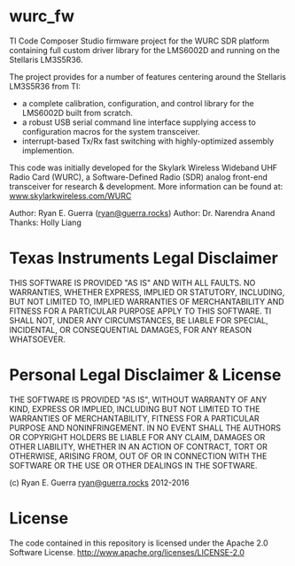 # wurc_fw

TI Code Composer Studio firmware project for the WURC SDR platform containing full custom driver library for the LMS6002D and running on the Stellaris LM3S5R36.

The project provides for a number of features centering around the Stellaris LM3S5R36 from TI:
* a complete calibration, configuration, and control library for the LMS6002D built from scratch.
* a robust USB serial command line interface supplying access to configuration macros for the system transceiver.
* interrupt-based Tx/Rx fast switching with highly-optimized assembly implemention.

This code was initially developed for the Skylark Wireless Wideband UHF Radio Card (WURC), a Software-Defined Radio (SDR) analog front-end transceiver for research & development. More information can be found at: www.skylarkwireless.com/WURC

Author: Ryan E. Guerra (ryan@guerra.rocks)
Author: Dr. Narendra Anand
Thanks: Holly Liang

# Texas Instruments Legal Disclaimer
THIS SOFTWARE IS PROVIDED "AS IS" AND WITH ALL FAULTS.
NO WARRANTIES, WHETHER EXPRESS, IMPLIED OR STATUTORY, INCLUDING, BUT
NOT LIMITED TO, IMPLIED WARRANTIES OF MERCHANTABILITY AND FITNESS FOR
A PARTICULAR PURPOSE APPLY TO THIS SOFTWARE. TI SHALL NOT, UNDER ANY
CIRCUMSTANCES, BE LIABLE FOR SPECIAL, INCIDENTAL, OR CONSEQUENTIAL
DAMAGES, FOR ANY REASON WHATSOEVER.

# Personal Legal Disclaimer & License
THE SOFTWARE IS PROVIDED "AS IS", WITHOUT WARRANTY OF ANY KIND, EXPRESS OR IMPLIED,
INCLUDING BUT NOT LIMITED TO THE WARRANTIES OF MERCHANTABILITY, FITNESS FOR A PARTICULAR
PURPOSE AND NONINFRINGEMENT. IN NO EVENT SHALL THE AUTHORS OR COPYRIGHT HOLDERS BE LIABLE
FOR ANY CLAIM, DAMAGES OR OTHER LIABILITY, WHETHER IN AN ACTION OF CONTRACT, TORT OR
OTHERWISE, ARISING FROM, OUT OF OR IN CONNECTION WITH THE SOFTWARE OR THE USE OR OTHER
DEALINGS IN THE SOFTWARE.

(c) Ryan E. Guerra ryan@guerra.rocks 2012-2016

# License
The code contained in this repository is licensed under the Apache 2.0 Software License.
http://www.apache.org/licenses/LICENSE-2.0

